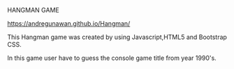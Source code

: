 HANGMAN GAME

https://andregunawan.github.io/Hangman/

This Hangman game was created by using Javascript,HTML5 and Bootstrap CSS.

In this game user have to guess the console game title from year 1990's.
